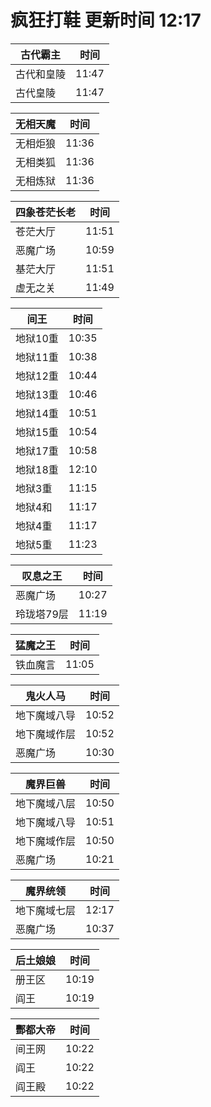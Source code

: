 # 疯狂打鞋 更新时间 12:17

| 古代霸主   | 时间    |
|--------|-------|
| 古代和皇陵 | 11:47 |
| 古代皇陵 | 11:47 |

| 无相天魔   | 时间    |
|--------|-------|
| 无相炬狼 | 11:36 |
| 无相类狐 | 11:36 |
| 无相炼狱 | 11:36 |

| 四象苍茫长老   | 时间    |
|--------|-------|
| 苍茫大厅 | 11:51 |
| 恶魔广场 | 10:59 |
| 基茫大厅 | 11:51 |
| 虚无之关 | 11:49 |

| 间王   | 时间    |
|--------|-------|
| 地狱10重 | 10:35 |
| 地狱11重 | 10:38 |
| 地狱12重 | 10:44 |
| 地狱13重 | 10:46 |
| 地狱14重 | 10:51 |
| 地狱15重 | 10:54 |
| 地狱17重 | 10:58 |
| 地狱18重 | 12:10 |
| 地狱3重 | 11:15 |
| 地狱4和 | 11:17 |
| 地狱4重 | 11:17 |
| 地狱5重 | 11:23 |

| 叹息之王   | 时间    |
|--------|-------|
| 恶魔广场 | 10:27 |
| 玲珑塔79层 | 11:19 |

| 猛魔之王   | 时间    |
|--------|-------|
| 铁血魔言 | 11:05 |

| 鬼火人马   | 时间    |
|--------|-------|
| 地下魔域八导 | 10:52 |
| 地下魔域作层 | 10:52 |
| 恶魔广场 | 10:30 |

| 魔界巨兽   | 时间    |
|--------|-------|
| 地下魔域八层 | 10:50 |
| 地下魔域八导 | 10:51 |
| 地下魔域作层 | 10:50 |
| 恶魔广场 | 10:21 |

| 魔界统领   | 时间    |
|--------|-------|
| 地下魔域七层 | 12:17 |
| 恶魔广场 | 10:37 |

| 后土娘娘   | 时间    |
|--------|-------|
| 册王区 | 10:19 |
| 阎王 | 10:19 |

| 酆都大帝   | 时间    |
|--------|-------|
| 间王网 | 10:22 |
| 阎王 | 10:22 |
| 阎王殿 | 10:22 |
